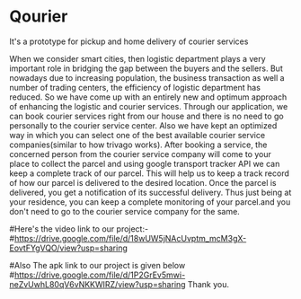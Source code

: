 # Qourier
It's a prototype for pickup and home delivery of courier services

When we consider smart cities, then logistic department plays a very important role in bridging the gap between the buyers and the sellers. But nowadays due to increasing population, the business transaction as well a number of trading centers, the efficiency of logistic department has reduced. So we have come up with an entirely new and optimum approach of enhancing the logistic and courier services.
Through our application, we can book courier services right from our house and there is no need to go personally to the courier service center. Also we have kept an optimized way in which you can select one of the best available courier service companies(similar to how trivago works). After booking a service, the concerned person from the courier service company will come to your place to collect the parcel and using google transport tracker API we can keep a complete track of our parcel. This will help us to keep a track record of how our parcel is delivered to the desired location. Once the parcel is delivered, you get a notification of its successful delivery. Thus just being  at your residence, you can keep a complete monitoring of your parcel.and you don't need to go to the courier service company for the same.

#Here's the video link to our project:-
#https://drive.google.com/file/d/18wUW5jNAcUvptm_mcM3gX-EovtFYgVQO/view?usp=sharing

#Also The apk link to our project is given below
#https://drive.google.com/file/d/1P2GrEv5mwi-neZvUwhL80qV6vNKKWIRZ/view?usp=sharing
Thank you.
